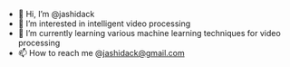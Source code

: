 - 👋 Hi, I’m @jashidack
- 👀 I’m interested in intelligent video processing 
- 🌱 I’m currently learning various machine learning techniques for video processing
- 📫 How to reach me @jashidack@gmail.com

<!---
jashidack/jashidack is a ✨ special ✨ repository because its `README.md` (this file) appears on your GitHub profile.
You can click the Preview link to take a look at your changes.
--->
